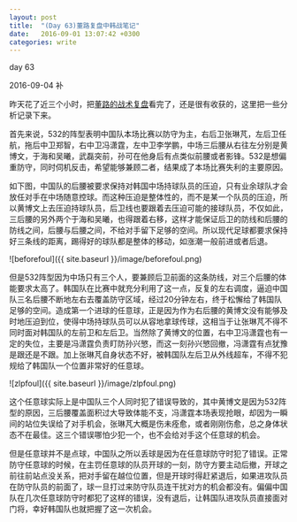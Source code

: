 ```yaml
---
layout: post
title:  "(Day 63)董路复盘中韩战笔记"
date:   2016-09-01 13:07:42 +0300
categories: write
---
```


day 63

2016-09-04 补

昨天花了近三个小时，把[董路的战术复盘](http://www.le.com/ptv/vplay/26457565.html?url_type=39&object_type=video&pos=1)看完了，还是很有收获的，这里把一些分析记录下来。

首先来说，532的阵型表明中国队本场比赛以防守为主，右后卫张琳芃，左后卫任航，拖后中卫郑智，右中卫冯潇霆，左中卫李学鹏，中场三后腰从右往左分别是黄博文，于海和吴曦，武磊突前，孙可在他身后有点类似前腰或者影锋。532是想偏重防守，同时伺机反击，希望能够兼顾二者，结果成了本场比赛失利的主要原因。

如下图，中国队的后腰被要求保持对韩国中场持球队员的压迫，只有业余球队才会放任对手在中场随意控球。而这种压迫是整体性的，而不是某一个队员的压迫，所以黄博文上去压迫持球队员，后卫线也要跟着去压迫可能的接球队员，不仅如此，三后腰的另外两个于海和吴曦，也得跟着右移，这样才能保证后卫的防线和后腰的防线之间，后腰与后腰之间，不给对手留下足够的空间。所以现代足球都要求保持好三条线的距离，踢得好的球队都是整体的移动，如涨潮一般前进或者后退。

![beforefoul]({{ site.baseurl }}/image/beforefoul.png)

但是532阵型因为中场只有三个人，要兼顾后卫前面的这条防线，对三个后腰的体能要求太高了。韩国队在比赛中就充分利用了这一点，反复的左右调度，逼迫中国队三名后腰不断地左右去覆盖防守区域，经过20分钟左右，终于松懈给了韩国队足够的空间。造成第一个进球的任意球，正是因为作为右后腰的黄博文没有能够及时地压迫到位，使得中场持球队员可以从容地拿球传球，这相当于让张琳芃不得不同时面对韩国队的左前卫和左后卫。当然除了黄博文的位置，右中卫冯潇霆也有一定的失位，主要是冯潇霆负责盯防孙兴慜，而这一刻孙兴慜回撤，冯潇霆有点犹豫是跟还是不跟。加上张琳芃自身状态不好，被韩国队左后卫从外线超车，不得不犯规给了韩国队一个位置非常好的任意球。

![zlpfoul]({{ site.baseurl }}/image/zlpfoul.png)

这个任意球实际上是中国队三个人同时犯了错误导致的，其中黄博文是因为532阵型的原因，三后腰覆盖面积过大导致体能不支，冯潇霆本场表现抢眼，却因为一瞬间的站位失误给了对手机会，张琳芃大概是伤未痊愈，或者刚刚伤愈，总之身体状态不在最佳。这三个错误哪怕少犯一个，也不会给对手这个任意球的机会。

但是任意球并不是点球，中国队之所以丢球是因为在任意球防守时犯了错误。正常防守任意球的时候，在主罚任意球的队员开球的一刻，防守方要主动后撤，开球之前往前站点没关系，把对手留在越位位置，但是开球时得赶紧退后，如果进攻队员在防守队员的前面了，球一旦打过来防守队员连干扰对方的机会都没有。偏偏中国队在几次任意球防守时都犯了这样的错误，没有退后，让韩国队进攻队员直接面对门将，幸好韩国队也就把握了这一次机会。


<!--end-->
